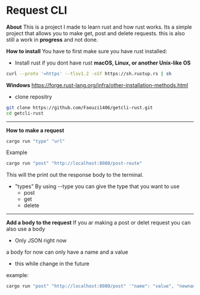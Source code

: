 # Request CLI

**About**
This is a project I made to learn rust and how rust works.
Its a simple project that allows you to make get, post and delete requests.
this is also still a work in **progress** and not done. 

**How to install**
You have to first make sure you have rust installed:

- Install rust if you dont have rust
**macOS, Linux, or another Unix-like OS**
```bash
curl --proto '=https' --tlsv1.2 -sSf https://sh.rustup.rs | sh
```
**Windows**
https://forge.rust-lang.org/infra/other-installation-methods.html

- clone repositry 
````bash
git clone https://github.com/Faouzi1406/getcli-rust.git
cd getcli-rust
````


****
**How to make a request**
````bash
cargo run "type" "url" 
````

Example
````bash
cargo run "post" "http://localhost:8080/post-route" 
````

This will the print out the response body to the terminal.

* "types"
	By using --type you can give the type that you want to use 
	* post
	* get
	* delete
***


**Add a body to the request**
If you ar making a post or delet request you can also use a body 
- Only JSON right now

a body for now can only have a  name and a value
- this while change in the future

example: 
````bash
cargo run "post" "http://localhost:8080/post" '"name": "value", "newname":"new value"'
````

